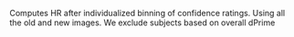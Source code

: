 Computes HR after individualized binning of confidence ratings. Using all the old and new images.
We exclude subjects based on overall dPrime